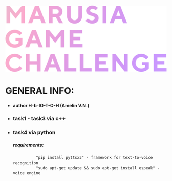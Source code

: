 ###### ![Image alt](https://github.com/H-b-IO-T-O-H/marusia_challenge/blob/master/logo-grad.png)
# GENERAL INFO:

- #### author H-b-IO-T-O-H (Amelin V.N.)

- ### task1 - task3 via c++

- ### task4 via python
    ##### requirements: 
                "pip install pyttsx3" - framework for text-to-voice recognition
                "sudo apt-get update && sudo apt-get install espeak" - voice engine
